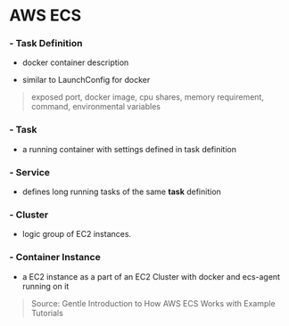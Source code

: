 # AWS ECS

### - Task Definition

 - docker container description

 -  similar to LaunchConfig for docker

   > exposed port, docker image, cpu shares, memory requirement, command, environmental variables



### - Task 

- a running container with settings defined in task definition

  

### - Service

- defines long running tasks of the same <b>task</b> definition



### - Cluster

- logic group of EC2 instances. 

  

### - Container Instance 

- a EC2 instance as a part of an EC2 Cluster with docker and ecs-agent running on it

  

 

>  Source: Gentle Introduction to How AWS ECS Works with Example Tutorials 